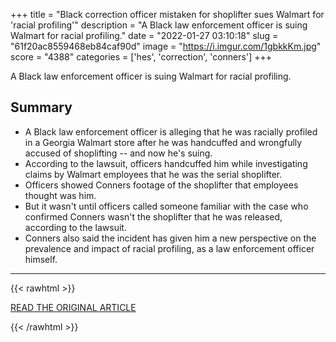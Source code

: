 +++
title = "Black correction officer mistaken for shoplifter sues Walmart for 'racial profiling'"
description = "A Black law enforcement officer is suing Walmart for racial profiling."
date = "2022-01-27 03:10:18"
slug = "61f20ac8559468eb84caf90d"
image = "https://i.imgur.com/1gbkkKm.jpg"
score = "4388"
categories = ['hes', 'correction', 'conners']
+++

A Black law enforcement officer is suing Walmart for racial profiling.

## Summary

- A Black law enforcement officer is alleging that he was racially profiled in a Georgia Walmart store after he was handcuffed and wrongfully accused of shoplifting -- and now he's suing.
- According to the lawsuit, officers handcuffed him while investigating claims by Walmart employees that he was the serial shoplifter.
- Officers showed Conners footage of the shoplifter that employees thought was him.
- But it wasn't until officers called someone familiar with the case who confirmed Conners wasn't the shoplifter that he was released, according to the lawsuit.
- Conners also said the incident has given him a new perspective on the prevalence and impact of racial profiling, as a law enforcement officer himself.

---

{{< rawhtml >}}
  <p class="article-category">
    <a target="_blank" href="https://abcnews.go.com/US/black-correction-officer-mistaken-shoplifter-sues-walmart-racial/story?id=82460745">READ THE ORIGINAL ARTICLE</a>
  </p>
{{< /rawhtml >}}
